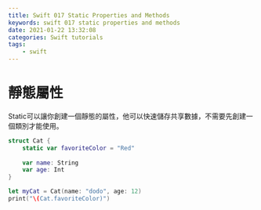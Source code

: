 ```yaml
---
title: Swift 017 Static Properties and Methods
keywords: swift 017 static properties and methods
date: 2021-01-22 13:32:08
categories: Swift tutorials
tags:
    - swift
---
```

# 靜態屬性
Static可以讓你創建一個靜態的屬性，他可以快速儲存共享數據，不需要先創建一個類別才能使用。
<!-- more -->
```swift
struct Cat {
    static var favoriteColor = "Red"
    
    var name: String
    var age: Int
}

let myCat = Cat(name: "dodo", age: 12)
print("\(Cat.favoriteColor)")
```